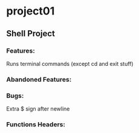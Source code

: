# project01
## Shell Project
### Features:
Runs terminal commands (except cd and exit stuff)
### Abandoned Features:

### Bugs:
Extra $ sign after newline
### Functions Headers:

